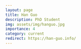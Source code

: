 ```yaml
---
layout: page
title: Han Guo
description: PhD Student
img: assets/img/hanguo.jpg
importance: 4
category: current
redirect: https://han-guo.info/
---
```

